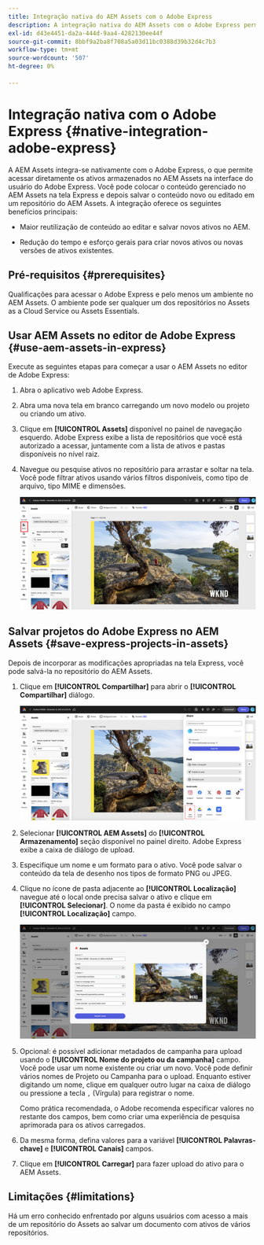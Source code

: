 ```yaml
---
title: Integração nativa do AEM Assets com o Adobe Express
description: A integração nativa do AEM Assets com o Adobe Express permite acessar diretamente os ativos armazenados no AEM Assets na interface do usuário do Adobe Express.
exl-id: d43e4451-da2a-444d-9aa4-4282130ee44f
source-git-commit: 8bbf9a2ba8f708a5a03d11bc0388d39b32d4c7b3
workflow-type: tm+mt
source-wordcount: '507'
ht-degree: 0%

---
```


# Integração nativa com o Adobe Express {#native-integration-adobe-express}

A AEM Assets integra-se nativamente com o Adobe Express, o que permite acessar diretamente os ativos armazenados no AEM Assets na interface do usuário do Adobe Express. Você pode colocar o conteúdo gerenciado no AEM Assets na tela Express e depois salvar o conteúdo novo ou editado em um repositório do AEM Assets. A integração oferece os seguintes benefícios principais:

* Maior reutilização de conteúdo ao editar e salvar novos ativos no AEM.

* Redução do tempo e esforço gerais para criar novos ativos ou novas versões de ativos existentes.

## Pré-requisitos {#prerequisites}

Qualificações para acessar o Adobe Express e pelo menos um ambiente no AEM Assets. O ambiente pode ser qualquer um dos repositórios no Assets as a Cloud Service ou Assets Essentials.


## Usar AEM Assets no editor de Adobe Express {#use-aem-assets-in-express}

Execute as seguintes etapas para começar a usar o AEM Assets no editor de Adobe Express:

1. Abra o aplicativo web Adobe Express.

1. Abra uma nova tela em branco carregando um novo modelo ou projeto ou criando um ativo.

1. Clique em **[!UICONTROL Assets]** disponível no painel de navegação esquerdo. Adobe Express exibe a lista de repositórios que você está autorizado a acessar, juntamente com a lista de ativos e pastas disponíveis no nível raiz.

1. Navegue ou pesquise ativos no repositório para arrastar e soltar na tela. Você pode filtrar ativos usando vários filtros disponíveis, como tipo de arquivo, tipo MIME e dimensões.

   ![Incluir ativos do complemento Assets](assets/adobe-express-native-integration.png)


## Salvar projetos do Adobe Express no AEM Assets {#save-express-projects-in-assets}

Depois de incorporar as modificações apropriadas na tela Express, você pode salvá-la no repositório do AEM Assets.

1. Clique em **[!UICONTROL Compartilhar]** para abrir o **[!UICONTROL Compartilhar]** diálogo.

   ![Salvar ativos no AEM](assets/adobe-express-share.png)

1. Selecionar **[!UICONTROL AEM Assets]** do **[!UICONTROL Armazenamento]** seção disponível no painel direito. Adobe Express exibe a caixa de diálogo de upload.
1. Especifique um nome e um formato para o ativo. Você pode salvar o conteúdo da tela de desenho nos tipos de formato PNG ou JPEG.

1. Clique no ícone de pasta adjacente ao **[!UICONTROL Localização]** navegue até o local onde precisa salvar o ativo e clique em **[!UICONTROL Selecionar]**. O nome da pasta é exibido no campo **[!UICONTROL Localização]** campo.

   ![Salvar ativos no AEM](assets/adobe-express-upload.png)

1. Opcional: é possível adicionar metadados de campanha para upload usando o **[!UICONTROL Nome do projeto ou da campanha]** campo. Você pode usar um nome existente ou criar um novo. Você pode definir vários nomes de Projeto ou Campanha para o upload. Enquanto estiver digitando um nome, clique em qualquer outro lugar na caixa de diálogo ou pressione a tecla `,` (Vírgula) para registrar o nome.

   Como prática recomendada, o Adobe recomenda especificar valores no restante dos campos, bem como criar uma experiência de pesquisa aprimorada para os ativos carregados.
1. Da mesma forma, defina valores para a variável **[!UICONTROL Palavras-chave]** e **[!UICONTROL Canais]** campos.

1. Clique em **[!UICONTROL Carregar]** para fazer upload do ativo para o AEM Assets.




## Limitações {#limitations}

Há um erro conhecido enfrentado por alguns usuários com acesso a mais de um repositório do Assets ao salvar um documento com ativos de vários repositórios.
